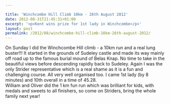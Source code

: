 ```yaml
---

title: 'Winchcombe Hill Climb 10km - 26th August 2012'
date: 2012-08-31T21:45:31+01:00
excerpt: '<p>Kent wins prize for 1st lady in Winchcombe</p>'
layout: post
permalink: /2012/08/winchcombe-hill-climb-10km-26th-august-2012/
---
```

</p> 

On Sunday I did the Winchcombe Hill climb - a 10km run and a real lung buster!!! It started in the grounds of Sudeley castle and made its way mainly off road up to the famous burial mound of Belas Knap. No time to take in the beautiful views before descending rapidly back to Sudeley. Again I was the only Strider representative which is a real shame as it is a fun and challenging course. All very well organised too. I came 1st lady (by 8 minutes) and 10th overall in a time of 45.28.  
William and Oliver did the 1 km fun run which was brilliant for kids, with medals and sweets to all finishers, so come on Striders, bring the whole family next year!</p>